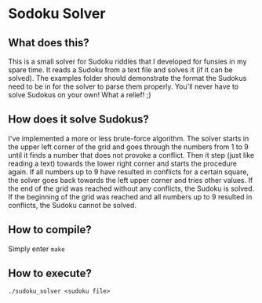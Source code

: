 # Sodoku Solver

## What does this?

This is a small solver for Sudoku riddles that I developed for funsies in my
spare time. It reads a Sudoku from a text file and solves it (if it can be
solved). The examples folder should demonstrate the format the Sudokus need to
be in for the solver to parse them properly. You'll never have to solve Sudokus
on your own! What a relief! ;)

## How does it solve Sudokus?

I've implemented a more or less brute-force algorithm. The solver starts in the
upper left corner of the grid and goes through the numbers from 1 to 9 until it
finds a number that does not provoke a conflict. Then it step (just like reading
a text) towards the lower right corner and starts the procedure again. If all
numbers up to 9 have resulted in conflicts for a certain square, the solver goes
back towards the left upper corner and tries other values. If the end of the
grid was reached without any conflicts, the Sudoku is solved. If the beginning
of the grid was reached and all numbers up to 9 resulted in conflicts, the
Sudoku cannot be solved.

## How to compile?

Simply enter `make`

## How to execute?

`./sudoku_solver <sudoku file>`
